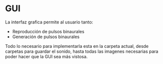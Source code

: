 # GUI

La interfaz grafica permite al usuario tanto:

- Reproducción de pulsos binaurales
- Generación de pulsos binaurales

Todo lo necesario para implementarla esta en la carpeta actual, desde carpetas para guardar el sonido, hasta todas las imagenes necesarias para poder hacer que la GUI sea más vistosa.

